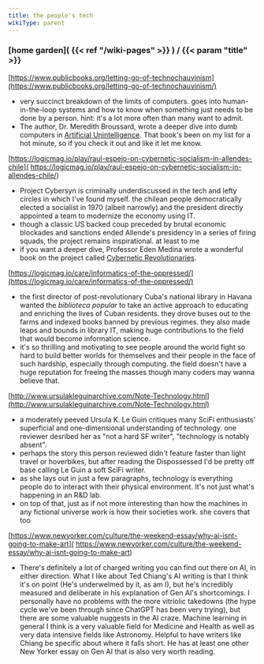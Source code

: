 ```yaml
---
title: the people's tech
wikiType: parent
---
```

### [home garden]( {{< ref "/wiki-pages" >}} ) / {{< param "title" >}}
[https://www.publicbooks.org/letting-go-of-technochauvinism](https://www.publicbooks.org/letting-go-of-technochauvinism/)
- very succinct breakdown of the limits of computers. goes into human-in-the-loop systems and how to know when something just 
needs to be done by a person. hint: it's a lot more often than many want to admit.
- The author, Dr. Meredith Broussard, wrote a deeper dive into dumb computers in [Artificial Unintelligence](
https://mitpress.mit.edu/9780262537018/artificial-unintelligence/). That book's been on my list for a hot minute, so if you check 
it out and like it let me know.

[https://logicmag.io/play/raul-espejo-on-cybernetic-socialism-in-allendes-chile](
https://logicmag.io/play/raul-espejo-on-cybernetic-socialism-in-allendes-chile/)
- Project Cybersyn is criminally underdiscussed in the tech and lefty circles in which I've found myself. the chilean people 
democratically elected a socialist in 1970 (albeit narrowly) and the president directly appointed a team to modernize the 
economy using IT.
- though a classic US backed coup preceded by brutal economic blockades and sanctions ended Allende's presidency in a series 
of firing squads, the project remains inspirational. at least to me
- if you want a deeper dive, Professor Eden Medina wrote a wonderful book on the project called [Cybernetic Revolutionaries](
https://mitpress.mit.edu/9780262525961/cybernetic-revolutionaries/).

[https://logicmag.io/care/informatics-of-the-oppressed/](https://logicmag.io/care/informatics-of-the-oppressed/)
- the first director of post-revolutionary Cuba's national library in Havana wanted the _biblioteca popular_ to take an active 
approach to educating and enriching the lives of  Cuban residents. they drove buses out to the farms and indexed books banned by 
previous regimes. they also made leaps and bounds in library IT, making huge contributions to the field that would become
information science.
- it's so thrilling and motivating to see people around the world fight so hard to build better worlds for themselves and their 
people in the face of such hardship, especially through computing. the field doesn't have a huge reputation for freeing the 
masses though many coders may wanna believe that.

[http://www.ursulakleguinarchive.com/Note-Technology.html](http://www.ursulakleguinarchive.com/Note-Technology.html)
- a moderately peeved Ursula K. Le Guin critiques many SciFi enthusiasts' superficial and one-dimensional understanding of 
technology. one reviewer desribed her as "not a hard SF writer", "technology is notably absent".
- perhaps the story this person reviewed didn't feature faster than light travel or hoverbikes, but after reading the 
Dispossessed I'd be pretty off base calling Le Guin a soft SciFi writer.
- as she lays out in just a few paragraphs, technology is everything people do to interact with their physical environment. It's 
not just what's happening in an R&D lab.
- on top of that, just as if not more interesting than how the machines in any fictional universe work is how their societies 
work. she covers that too

[https://www.newyorker.com/culture/the-weekend-essay/why-ai-isnt-going-to-make-art](
https://www.newyorker.com/culture/the-weekend-essay/why-ai-isnt-going-to-make-art)
- There's definitely a lot of charged writing you can find out there on AI, in either direction. What I like about Ted Chiang's 
AI writing is that I think it's on point (He's underwelmed by it, as am I), but he's incredibly measured and deliberate in his 
explanation of Gen AI's shortcomings. I personally have no problems with the more vitriolic takedowns (the hype cycle we've been 
through since ChatGPT has been very trying), but there are some valuable nuggests in the AI craze. Machine learning in general I 
think is a very valuable field for Medicine and Health as well as very data intensive fields like Astronomy. Helpful to have 
writers like Chiang be specific about where it falls short. He has at least one other New Yorker essay on Gen AI that is 
also very worth reading.
